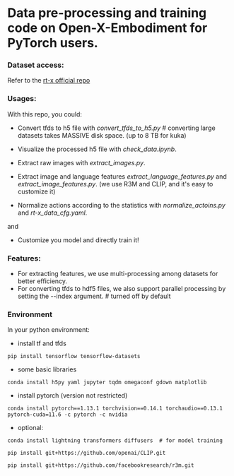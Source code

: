 # Data pre-processing and training code on Open-X-Embodiment for PyTorch users. 


### Dataset access:
Refer to the [rt-x official repo](https://github.com/google-deepmind/open_x_embodiment#dataset-access)

### Usages:
With this repo, you could:
- Convert tfds to h5 file with *convert_tfds_to_h5.py*  # converting large datasets takes MASSIVE disk space. (up to 8 TB for kuka)

- Visualize the processed h5 file with *check_data.ipynb*.

- Extract raw images with *extract_images.py*.

- Extract image and language features *extract_language_features.py* and *extract_image_features.py*. (we use R3M and CLIP, and it's easy to customize it)

- Normalize actions according to the statistics with *normalize_actoins.py* and *rt-x_data_cfg.yaml*. 

and

- Customize you model and directly train it!


### Features:
- For extracting features, we use multi-processing among datasets for better efficiency.
- For converting tfds to hdf5 files, we also support parallel processing by setting the --index argument.  # turned off by default


### Environment
In your python environment:

- install tf and tfds
```
pip install tensorflow tensorflow-datasets
```

- some basic libraries
```
conda install h5py yaml jupyter tqdm omegaconf gdown matplotlib
```

- install pytorch (version not restricted)
```
conda install pytorch==1.13.1 torchvision==0.14.1 torchaudio==0.13.1 pytorch-cuda=11.6 -c pytorch -c nvidia
```

- optional:
```
conda install lightning transformers diffusers  # for model training
```

```
pip install git+https://github.com/openai/CLIP.git
```

```
pip install git+https://github.com/facebookresearch/r3m.git
```
